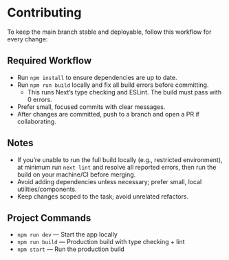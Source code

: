 # Contributing

To keep the main branch stable and deployable, follow this workflow for every change:

## Required Workflow
- Run `npm install` to ensure dependencies are up to date.
- Run `npm run build` locally and fix all build errors before committing.
  - This runs Next’s type checking and ESLint. The build must pass with 0 errors.
- Prefer small, focused commits with clear messages.
- After changes are committed, push to a branch and open a PR if collaborating.

## Notes
- If you’re unable to run the full build locally (e.g., restricted environment), at minimum run `next lint` and resolve all reported errors, then run the build on your machine/CI before merging.
- Avoid adding dependencies unless necessary; prefer small, local utilities/components.
- Keep changes scoped to the task; avoid unrelated refactors.

## Project Commands
- `npm run dev` — Start the app locally
- `npm run build` — Production build with type checking + lint
- `npm start` — Run the production build

